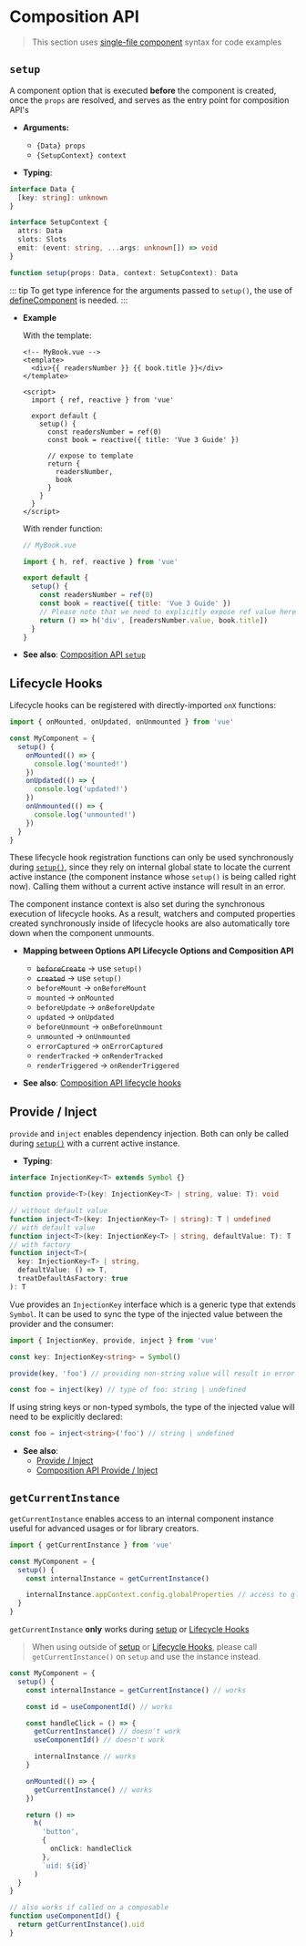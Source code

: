 # Composition API

> This section uses [single-file component](../guide/single-file-component.html) syntax for code examples

## `setup`

A component option that is executed **before** the component is created, once the `props` are resolved, and serves as the entry point for composition API's

- **Arguments:**

  - `{Data} props`
  - `{SetupContext} context`

- **Typing**:

```ts
interface Data {
  [key: string]: unknown
}

interface SetupContext {
  attrs: Data
  slots: Slots
  emit: (event: string, ...args: unknown[]) => void
}

function setup(props: Data, context: SetupContext): Data
```

::: tip
To get type inference for the arguments passed to `setup()`, the use of [defineComponent](global-api.html#definecomponent) is needed.
:::

- **Example**

  With the template:

  ```vue-html
  <!-- MyBook.vue -->
  <template>
    <div>{{ readersNumber }} {{ book.title }}</div>
  </template>

  <script>
    import { ref, reactive } from 'vue'

    export default {
      setup() {
        const readersNumber = ref(0)
        const book = reactive({ title: 'Vue 3 Guide' })

        // expose to template
        return {
          readersNumber,
          book
        }
      }
    }
  </script>
  ```

  With render function:

  ```js
  // MyBook.vue

  import { h, ref, reactive } from 'vue'

  export default {
    setup() {
      const readersNumber = ref(0)
      const book = reactive({ title: 'Vue 3 Guide' })
      // Please note that we need to explicitly expose ref value here
      return () => h('div', [readersNumber.value, book.title])
    }
  }
  ```

- **See also**: [Composition API `setup`](../guide/composition-api-setup.html)

## Lifecycle Hooks

Lifecycle hooks can be registered with directly-imported `onX` functions:

```js
import { onMounted, onUpdated, onUnmounted } from 'vue'

const MyComponent = {
  setup() {
    onMounted(() => {
      console.log('mounted!')
    })
    onUpdated(() => {
      console.log('updated!')
    })
    onUnmounted(() => {
      console.log('unmounted!')
    })
  }
}
```

These lifecycle hook registration functions can only be used synchronously during [`setup()`](#setup), since they rely on internal global state to locate the current active instance (the component instance whose `setup()` is being called right now). Calling them without a current active instance will result in an error.

The component instance context is also set during the synchronous execution of lifecycle hooks. As a result, watchers and computed properties created synchronously inside of lifecycle hooks are also automatically tore down when the component unmounts.

- **Mapping between Options API Lifecycle Options and Composition API**

  - ~~`beforeCreate`~~ -> use `setup()`
  - ~~`created`~~ -> use `setup()`
  - `beforeMount` -> `onBeforeMount`
  - `mounted` -> `onMounted`
  - `beforeUpdate` -> `onBeforeUpdate`
  - `updated` -> `onUpdated`
  - `beforeUnmount` -> `onBeforeUnmount`
  - `unmounted` -> `onUnmounted`
  - `errorCaptured` -> `onErrorCaptured`
  - `renderTracked` -> `onRenderTracked`
  - `renderTriggered` -> `onRenderTriggered`

- **See also**: [Composition API lifecycle hooks](../guide/composition-api-lifecycle-hooks.html)

## Provide / Inject

`provide` and `inject` enables dependency injection. Both can only be called during [`setup()`](#setup) with a current active instance.

- **Typing**:

```ts
interface InjectionKey<T> extends Symbol {}

function provide<T>(key: InjectionKey<T> | string, value: T): void

// without default value
function inject<T>(key: InjectionKey<T> | string): T | undefined
// with default value
function inject<T>(key: InjectionKey<T> | string, defaultValue: T): T
// with factory
function inject<T>(
  key: InjectionKey<T> | string,
  defaultValue: () => T,
  treatDefaultAsFactory: true
): T
```

Vue provides an `InjectionKey` interface which is a generic type that extends `Symbol`. It can be used to sync the type of the injected value between the provider and the consumer:

```ts
import { InjectionKey, provide, inject } from 'vue'

const key: InjectionKey<string> = Symbol()

provide(key, 'foo') // providing non-string value will result in error

const foo = inject(key) // type of foo: string | undefined
```

If using string keys or non-typed symbols, the type of the injected value will need to be explicitly declared:

```ts
const foo = inject<string>('foo') // string | undefined
```

- **See also**:
  - [Provide / Inject](../guide/component-provide-inject.html)
  - [Composition API Provide / Inject](../guide/composition-api-provide-inject.html)

## `getCurrentInstance`

`getCurrentInstance` enables access to an internal component instance useful for advanced usages or for library creators.

```ts
import { getCurrentInstance } from 'vue'

const MyComponent = {
  setup() {
    const internalInstance = getCurrentInstance()

    internalInstance.appContext.config.globalProperties // access to globalProperties
  }
}
```

`getCurrentInstance` **only** works during [setup](#setup) or [Lifecycle Hooks](#lifecycle-hooks)

> When using outside of [setup](#setup) or [Lifecycle Hooks](#lifecycle-hooks), please call `getCurrentInstance()` on `setup` and use the instance instead.

```ts
const MyComponent = {
  setup() {
    const internalInstance = getCurrentInstance() // works

    const id = useComponentId() // works

    const handleClick = () => {
      getCurrentInstance() // doesn't work
      useComponentId() // doesn't work

      internalInstance // works
    }

    onMounted(() => {
      getCurrentInstance() // works
    })

    return () =>
      h(
        'button',
        {
          onClick: handleClick
        },
        `uid: ${id}`
      )
  }
}

// also works if called on a composable
function useComponentId() {
  return getCurrentInstance().uid
}
```
